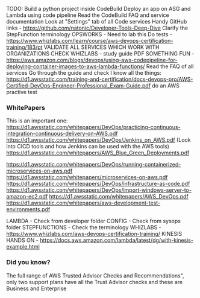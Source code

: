 TODO:
Build a python project inside CodeBuild
Deploy an app on ASG and Lambda using code pipeline
Read the CodeBuild FAQ and service documentation
Look at "Settings" tab of all Code services
Handy GitHub links - https://github.com/natonic/Developer-Tools-Deep-Dive
Clarify the StepFunction terminology
OPSWORKS - Need to lab this
Do tests - https://www.whizlabs.com/learn/course/aws-devops-certification-training/183/pt
VALIDATE ALL SERVICES WHICH WORK WITH ORGANIZATIONS
CHECK WHIZLABS -  study guide PDF
SOMETHING FUN - https://aws.amazon.com/blogs/devops/using-aws-codepipeline-for-deploying-container-images-to-aws-lambda-functions/
Read the FAQ of all services
Go through the guide and check I know all the things: https://d1.awsstatic.com/training-and-certification/docs-devops-pro/AWS-Certified-DevOps-Engineer-Professional_Exam-Guide.pdf
do an AWS practive test

### WhitePapers ###
This is an important one:
https://d1.awsstatic.com/whitepapers/DevOps/practicing-continuous-integration-continuous-delivery-on-AWS.pdf
https://d1.awsstatic.com/whitepapers/DevOps/Jenkins_on_AWS.pdf
(Look into CICD tools and how Jenkins can be used with the AWS tools)
https://d1.awsstatic.com/whitepapers/AWS_Blue_Green_Deployments.pdf

https://d1.awsstatic.com/whitepapers/DevOps/running-containerized-microservices-on-aws.pdf
https://d1.awsstatic.com/whitepapers/microservices-on-aws.pdf
https://d1.awsstatic.com/whitepapers/DevOps/infrastructure-as-code.pdf
https://d1.awsstatic.com/whitepapers/DevOps/import-windows-server-to-amazon-ec2.pdf
https://d1.awsstatic.com/whitepapers/AWS_DevOps.pdf
https://d1.awsstatic.com/whitepapers/aws-development-test-environments.pdf

LAMBDA - Check from developer folder
CONFIG - Check from sysops folder
STEPFUNCTIONS - Check the terminology
WHIZLABS - https://www.whizlabs.com/aws-devops-certification-training/
KINESIS HANDS ON - https://docs.aws.amazon.com/lambda/latest/dg/with-kinesis-example.html


### Did you know? ###
The full range of AWS Trusted Advisor Checks and Recommendations", only two support plans have all the Trust Advisor checks and these are Business and Enterprise